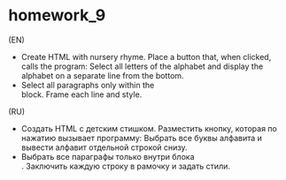 # homework_9
(EN)
- Create HTML with nursery rhyme.
Place a button that, when clicked, calls the program:
Select all letters of the alphabet and display the alphabet on a separate line from the bottom.
- Select all paragraphs only within the <section> block. Frame each line and style.

(RU)
- Создать HTML с детским стишком.
Разместить кнопку, которая по нажатию вызывает программу:
Выбрать все буквы алфавита и вывести алфавит отдельной строкой снизу.
- Выбрать все параграфы только внутри блока <section>. Заключить каждую строку в рамочку и задать стили.
